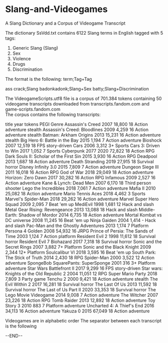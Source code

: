 # Slang-and-Videogames
A Slang Dictionary and a Corpus of Videogame Transcript 

The dictionary SsVdd.txt contains 6122 Slang terms in English tagged with 5 tags:
1. Generic Slang (Slang)
2. Sex
3. Violence
4. Drugs
5. Discrimination

The format is the following: term;Tag+Tag

ass crack;Slang	
badonkadonk;Slang+Sex
batty;Slang+Discrimination


The VideogameScripts.utf8 file is a corpus of 701.384 tokens containing 50 videogame transcripts downloaded from transcripts.fandom.com and game-scripts.fandom.com  
The corpus contains the following transcripts:

title	year	tokens	PEGI	Genre
Assassin's Creed 	2007	18,800	18	 Action adventure stealth
Assassin's Creed: Bloodlines 	2009	4,259	16	 Action adventure stealth
Batman: Arkham Origins 	2013	15,231	16	 Action adventure stealth
Big Hero 6: Battle in the Bay 	2015	1,194	7	 Action adventure
Bioshock 	2007	12,519	18	 FPS story-driven
Cars 	2006	3,312	3+	 Sports
Cars 3: Driven to Win 	2017	1,052	7	 Sports
Cyberpunk 2077 	2020	72,822	18	 Action RPG
Dark Souls II: Scholar of the First Sin 	2015	3,930	16	 Action RPG
Deadpool 	2013	1,687	18	 Action adventure
Death Stranding 	2019	27,915	18	 Survival horror
Disney Infinity 3.0 	2015	7,809	7	 Action adventure
Dungeon Siege III 	2011	16,018	16	 Action RPG
God of War 	2018	29,049	18	 Action adventure
Horizon: Zero Dawn 	2017	30,282	16	 Action RPG
Infamous 	2009	2,527	16	 Action adventure
Kane &  Lynch: Dead Men	2007	6,170	18	 Third person shooter
Lego the Incredibles 	2018	7,061	7	 Action adventure
Mafia II 	2010	25,082	18	 Action adventure
Mario Tennis Aces 	2018	4,462	3	 Sports
Marvel's Spider-Man 	2018	29,262	16	 Action adventure
Marvel Super Hero Squad 	2009	2,095	7	 Beat 'em up 
MediEvil 	1998	1,681	12	 Hack and slash
Metal Gear Rising: Revengeance 	2013	13,088	18	 Hack and slash
Middle-Earth: Shadow of Mordor 	2014	6,735	18	 Action adventure
Mortal Kombat vs DC universe 	2008	11,245	16	 Beat 'em up
Ninja Gaiden 	2004	1,414	-	 Hack and slash
Pac-Man and the Ghostly Adventures 	2013	1,174	7	 Platform
Persona 4 Golden 	2008	54,932	16	 JRPG
Prince of Persia: The Sands of Time 	2003	1,124	7	 Action platform
Resident Evil 2 	1998	11,612	18	 Survival horror
Resident Evil 7 Biohazard 	2017	7,318	18	 Survival horror
Sonic and the Secret Rings 	2007	3,882	7+	 Platform
Sonic and the Black Knight 	2009	2,344	12+	 Platform 
Soulcalibur VI 	2018	3,595	16	 Beat 'em up
South Park: The Stick of Truth 	2014	2,430	18	 RPG
Spider-Man 	2000	3,522	12	 Action adventure
SpongeBob SquarePants: SuperSponge 	2001	316	3+	 Platform adventure
Star Wars Battlefront II 	2017	9,299	16	 FPS story-driven
Star wars: Knights of the Old Republic 2 	2004	11,051	12	 RPG
Super Mario Party 	2018	7,809	3	 Party game
Tenchu 2 	2000	9,421	18	 Action adventure stealth
The Evil Within 2 	2017	16,281	18	 Survival horror
The Last Of Us 	2013	11,592	18	 Survival horror
The Last of Us Part II 	2020	33,353	18	 Survival horror
The Lego Movie Videogame 	2014	9,008	7	 Action adventure
The Witcher 	2007	23,226	18	 Action RPG
Tomb Raider 	2013	12,892	18	 Action adventure
Toy Story 3 	2010	883	7	 Platform adventure
Uncharted 4: A Thief's End 	2016	34,113	16	 Action adventure
Yakuza 0 	2015	67,049	18	 Action adventure

Videogames are in alphabetic order
The separator between each transcript is the following

--END--


